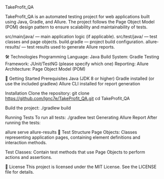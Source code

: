 TakeProfit_QA

TakeProfit_QA is an automated testing project for web applications built using Java, Gradle, and Allure. The project follows the Page Object Model (POM) design pattern to ensure scalability and maintainability of tests.

src/main/java/ — main application logic (if applicable).
src/test/java/ — test classes and page objects.
build.gradle — project build configuration.
allure-results/ — test results used to generate Allure reports.

🛠️ Technologies
Programming Language: Java
Build System: Gradle
Testing Framework: JUnit/TestNG (please specify which one)
Reporting: Allure
Architecture: Page Object Model (POM)

🚀 Getting Started
Prerequisites
Java (JDK 8 or higher)
Gradle installed (or use the included gradlew)
Allure CLI installed for report generation

Installation
Clone the repository:
git clone https://github.com/lgnc7e/TakeProfit_QA.git
cd TakeProfit_QA

Build the project:
./gradlew build

Running Tests
To run all tests:
./gradlew test
Generating Allure Report
After running the tests:

allure serve allure-results
🧪 Test Structure
Page Objects: Classes representing application pages, containing element definitions and interaction methods.

Test Classes: Contain test methods that use Page Objects to perform actions and assertions.

📄 License
This project is licensed under the MIT License. See the LICENSE file for details.
